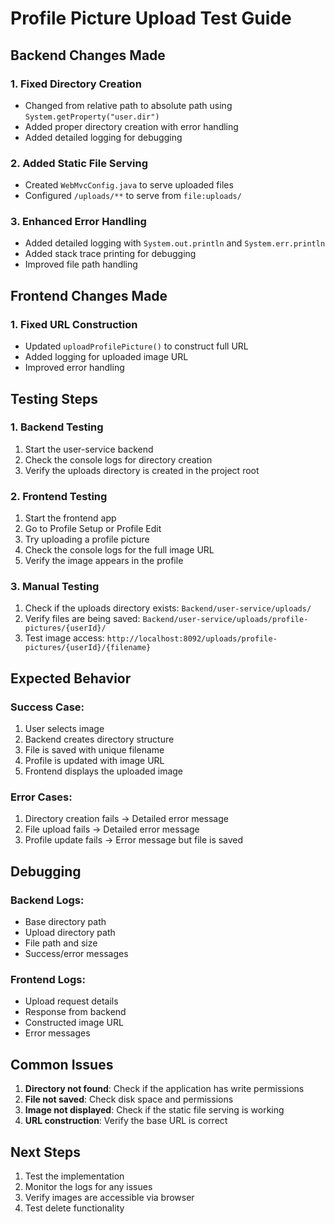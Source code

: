 # Profile Picture Upload Test Guide

## Backend Changes Made

### 1. Fixed Directory Creation

- Changed from relative path to absolute path using `System.getProperty("user.dir")`
- Added proper directory creation with error handling
- Added detailed logging for debugging

### 2. Added Static File Serving

- Created `WebMvcConfig.java` to serve uploaded files
- Configured `/uploads/**` to serve from `file:uploads/`

### 3. Enhanced Error Handling

- Added detailed logging with `System.out.println` and `System.err.println`
- Added stack trace printing for debugging
- Improved file path handling

## Frontend Changes Made

### 1. Fixed URL Construction

- Updated `uploadProfilePicture()` to construct full URL
- Added logging for uploaded image URL
- Improved error handling

## Testing Steps

### 1. Backend Testing

1. Start the user-service backend
2. Check the console logs for directory creation
3. Verify the uploads directory is created in the project root

### 2. Frontend Testing

1. Start the frontend app
2. Go to Profile Setup or Profile Edit
3. Try uploading a profile picture
4. Check the console logs for the full image URL
5. Verify the image appears in the profile

### 3. Manual Testing

1. Check if the uploads directory exists: `Backend/user-service/uploads/`
2. Verify files are being saved: `Backend/user-service/uploads/profile-pictures/{userId}/`
3. Test image access: `http://localhost:8092/uploads/profile-pictures/{userId}/{filename}`

## Expected Behavior

### Success Case:

1. User selects image
2. Backend creates directory structure
3. File is saved with unique filename
4. Profile is updated with image URL
5. Frontend displays the uploaded image

### Error Cases:

1. Directory creation fails → Detailed error message
2. File upload fails → Detailed error message
3. Profile update fails → Error message but file is saved

## Debugging

### Backend Logs:

- Base directory path
- Upload directory path
- File path and size
- Success/error messages

### Frontend Logs:

- Upload request details
- Response from backend
- Constructed image URL
- Error messages

## Common Issues

1. **Directory not found**: Check if the application has write permissions
2. **File not saved**: Check disk space and permissions
3. **Image not displayed**: Check if the static file serving is working
4. **URL construction**: Verify the base URL is correct

## Next Steps

1. Test the implementation
2. Monitor the logs for any issues
3. Verify images are accessible via browser
4. Test delete functionality

